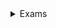 <details>
<summary> Exams</summary>

- [2020/2021 Exam](https://drive.google.com/file/d/1OvihW4-hSupe2YbidDKsEFv2pJudYEKV/view?usp=drive_link)
- [2022 Exam](https://drive.google.com/file/d/1LX3zca46t2E8LVURxK0sqtEccQKZlnTE/view?usp=drive_link)
</details>